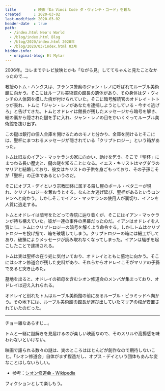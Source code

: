 ```yaml
---
title        : 映画「Da Vinci Code ダ・ヴィンチ・コード」を観た
created      : 2020-03-02
last-modified: 2020-03-02
header-date  : true
path:
  - /index.html Neo's World
  - /blog/index.html Blog
  - /blog/2020/index.html 2020年
  - /blog/2020/03/index.html 03月
hidden-info:
  - original-blog: El Mylar
---
```


2006年。コレまでテレビ放映とかも「ながら見」しててちゃんと見たことなかったので…。

教授のトム・ハンクスは、フランス警察のジャン・レノに呼ばれてルーブル美術館に向かう。そこにはルーブル美術館の館長の遺体があり、その身体はダ・ヴィンチの人体図を模した痕が付けられていた。そこに暗号解読官のオドレイ・トトゥが表れ、トムに「ジャン・レノがあなたを逮捕しようとしている・今すぐ逃げろ」と告げてきた。トムとオドレイは館長が残したメッセージから暗号を解き、絵の裏から隠された鍵を手に入れ、ジャン・レノの目をかいくぐってルーブル美術館を抜け出す。

この鍵は銀行の個人金庫を開けるためのモノと分かり、金庫を開けるとそこには、聖杯にまつわるメッセージが隠されている「クリプトロジー」という箱があった。

トムは旧友のイアン・マッケランの家に向かい、助けを乞う。そこで「聖杯」にまつわる長い歴史と、鍵の謎を知ることになる。イエス・キリストはマグダラのマリアと結婚しており、彼女はキリストの子供を身ごもっており、その子孫こそが「聖杯」の正体であるというのだ。

そこにオプス・デイという宗教団体に属する殺し屋のポール・ベタニーが現れ、クリプトロジーを奪おうとする。なんとか逃げ延び、聖杯があるというロンドンへと向かう。しかしそこでイアン・マッケランの使用人が裏切り、イアンを人質に逃走する。

トムとオドレイは暗号をたどって寺院に辿り着くが、そこにはイアン・マッケランが待ち構えていた。彼が一連の事件の黒幕だったのだ。イアンはオドレイを人質にし、トムにクリプトロジーの暗号を解くよう命令する。しかしトムはクリプトロジーを投げ捨て、箱を破壊してしまう。クリプトロジーの箱には細工がしてあり、破損によりメッセージが読み取れなくなってしまった。イアンは騒ぎを起こしたことで逮捕される。

トムは実は聖杯の在り処に気付いており、オドレイとともに墓地に向かう。そこにはシオン修道会が残した史料があり、それらからオドレイこそがマリアの子孫であると突き止めた。

墓地を出ると、オドレイの祖母を含むシオン修道会のメンバが集まっており、オドレイは迎え入れられる。

オドレイと別れたトムはルーブル美術館の前にあるルーブル・ピラミッドへ向かう。その地下には、ルーブル美術館の館長が運び出していたマリアの棺が安置されていたのだった。

---

チョー雑なあらすじ…。

トムと一緒に謎解きを見届けるのが楽しい映画なので、そのスリルや高揚感を味わわないといけない。

映画で語られる数々の謎は、実のところはほとんどが創作なので期待しないこと。「シオン修道会」自体がまず捏造だし、オプス・デイという団体もあんな変なことはしないらしい。

- 参考：[シオン修道会 - Wikipedia](https://ja.wikipedia.org/wiki/%E3%82%B7%E3%82%AA%E3%83%B3%E4%BF%AE%E9%81%93%E4%BC%9A)

フィクションとして楽しもう。
